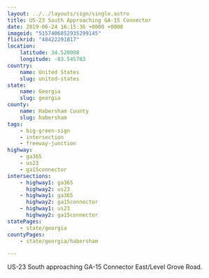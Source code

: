```yaml
---
layout: ../../layouts/sign/single.astro
title: US-23 South Approaching GA-15 Connector
date: 2019-06-24 16:15:36 +0000 +0000
imageid: "5157406852935299145"
flickrid: "48422291817"
location:
    latitude: 34.520008
    longitude: -83.545783
country:
    name: United States
    slug: united-states
state:
    name: Georgia
    slug: georgia
county:
    name: Habersham County
    slug: habersham
tags:
    - big-green-sign
    - intersection
    - freeway-junction
highway:
    - ga365
    - us23
    - ga15connector
intersections:
    - highway1: ga365
      highway2: us23
    - highway1: ga365
      highway2: ga15connector
    - highway1: us23
      highway2: ga15connector
statePages:
    - state/georgia
countyPages:
    - state/georgia/habersham

---
```

US-23 South approaching GA-15 Connector East/Level Grove Road.